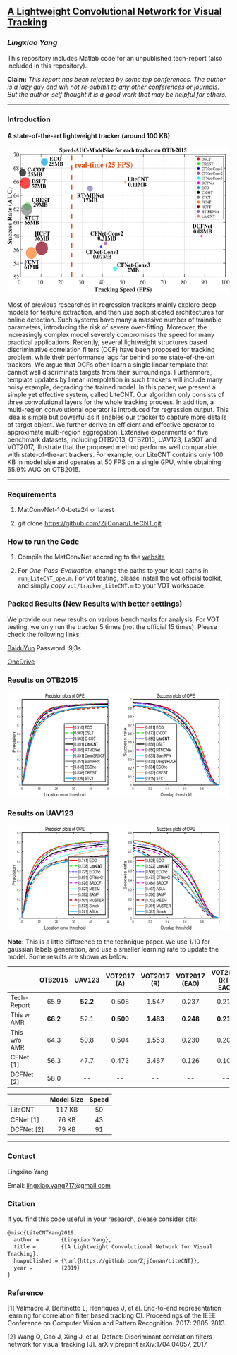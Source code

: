 ## [A Lightweight Convolutional Network for Visual Tracking](https://raw.githubusercontent.com/ZjjConan/LiteCNT/master/paper/LiteCNT-LX.Yang.pdf)

### *Lingxiao Yang*

This repository includes Matlab code for an unpublished tech-report (also included in this repository).

**Claim:** *This report has been rejected by some top conferences. The author is a lazy guy and will not re-submit to any other conferences or journals. But the author-self thought it is a good work that may be helpful for others.*

-------------------------------------------------------------------------------

### Introduction 

#### A state-of-the-art lightweight tracker (around 100 KB)

<p align="center">
<img width="640" height="330" src="https://raw.githubusercontent.com/ZjjConan/LiteCNT/master/paper/speed_auc_modelsize_otb2015_crop.png">
<!-- ![OTB2015](https://raw.githubusercontent.com/ZjjConan/LiteCNT/master/paper/soa_otb100.png) -->
</p>


Most of previous researches in regression trackers mainly explore deep models for feature extraction, and then use sophisticated architectures for online detection. Such systems have many a massive number of trainable parameters, introducing the risk of severe over-fitting. Moreover, the increasingly complex model severely compromises the speed for many practical applications. Recently, several lightweight structures based discriminative correlation filters (DCF) have been proposed for tracking problem, while their performance lags far behind some state-of-the-art trackers. We argue that DCFs often learn a single linear template that cannot well discriminate targets from their surroundings. Furthermore, template updates by linear interpolation in such trackers will include many noisy example, degrading the trained model. In this paper, we present a simple yet effective system, called LiteCNT. Our algorithm only consists of three convolutional layers for the whole tracking process. In addition, a multi-region convolutional operator is introduced for regression output. This idea is simple but powerful as it enables our tracker to capture more details of target object. We further derive an efficient and effective operator to approximate multi-region aggregation. Extensive experiments on five benchmark datasets, including OTB2013, OTB2015, UAV123, LaSOT and VOT2017, illustrate that the proposed method performs well comparable with state-of-the-art trackers. For example, our LiteCNT contains only 100 KB in model size and operates at 50 FPS on a single GPU, while obtaining 65.9\% AUC on OTB2015.

--------------------------------------------------------------------------------------


### Requirements

1. MatConvNet-1.0-beta24 or latest 

2. git clone https://github.com/ZjjConan/LiteCNT.git

### How to run the Code

1. Compile the MatConvNet according to the [website](http://www.vlfeat.org/matconvnet/install/)

2. For *One-Pass-Evaluation*, change the paths to your local paths in `run_LiteCNT_ope.m`. For vot testing, please install the vot official toolkit, and simply copy `vot/tracker_LiteCNT.m` to your VOT workspace.

### Packed Results (New Results with better settings)

We provide our new results on various benchmarks for analysis. For VOT testing, we only run the tracker 5 times (not the official 15 times). Please check the following links:

  [BaiduYun](https://pan.baidu.com/s/1joT5CpoouZd6lAnWHPYImg) Password: 9j3s 

  [OneDrive](https://1drv.ms/u/s!ApDrXo4ZyoJrb3Abh3oEphVPrKE?e=j2aAGn)


### Results on OTB2015

<p align="center">
<img width="560" height="240" src="https://raw.githubusercontent.com/ZjjConan/LiteCNT/master/paper/soa_otb100.png">
<!-- ![OTB2015](https://raw.githubusercontent.com/ZjjConan/LiteCNT/master/paper/soa_otb100.png) -->
</p>

### Results on UAV123

<p align="center">
<img width="560" height="240" src="https://raw.githubusercontent.com/ZjjConan/LiteCNT/master/paper/soa_uav123.png">
<!-- ![OTB2015](https://raw.githubusercontent.com/ZjjConan/LiteCNT/master/paper/soa_otb100.png) -->
</p>

**Note:** This is a little difference to the technique paper. We use 1/10 for gaussian labels generation, and use a smaller learning rate to update the model. Some results are shown as below: 


|	                 |   OTB2015     |  UAV123    |  VOT2017 (A)  | VOT2017 (R)  | VOT2017 (EAO) | VOT2017 (RT-EAO) |
| :----            |    :----:     | :----:     | :----:        |  :----:      | :----:        | :----:           |
| Tech-Report      |    65.9       |  **52.2**  | 0.508         | 1.547        | 0.237         | 0.218            |
| This w AMR       |    **66.2**   |  52.1      | **0.509**     | **1.483**    | **0.248**     | **0.214**        |
| This w/o AMR     |    64.3       |  50.8      | 0.504         | 1.553        | 0.230         | 0.208            |
| CFNet [1]        |    56.3       |  47.7      | 0.473         | 3.467        | 0.126         | 0.107            |
| DCFNet [2]       |    58.0       |  --        | --            | --           | --            | --               |


|                  | Model Size    |  Speed |
| :----            |    :----:     | :----: |
| LiteCNT          |    117 KB     | 50     |
| CFNet [1]        |    76 KB      | 43     |
| DCFNet [2]       |    79 KB      | 91     |

------------------------------------------------


### Contact

Lingxiao Yang

Email: lingxiao.yang717@gmail.com

### Citation
If you find this code useful in your research, please consider cite:

    @misc{LiteCNTYang2019,
      author =       {Lingxiao Yang},
      title =        {[A Lightweight Convolutional Network for Visual Tracking},
      howpublished = {\url{https://github.com/ZjjConan/LiteCNT}},
      year =         {2019}
    }

### Reference
[1] Valmadre J, Bertinetto L, Henriques J, et al. End-to-end representation learning for correlation filter based tracking C]. Proceedings of the IEEE Conference on Computer Vision and Pattern Recognition. 2017: 2805-2813.

[2] Wang Q, Gao J, Xing J, et al. Dcfnet: Discriminant correlation filters network for visual tracking [J]. arXiv preprint arXiv:1704.04057, 2017.
